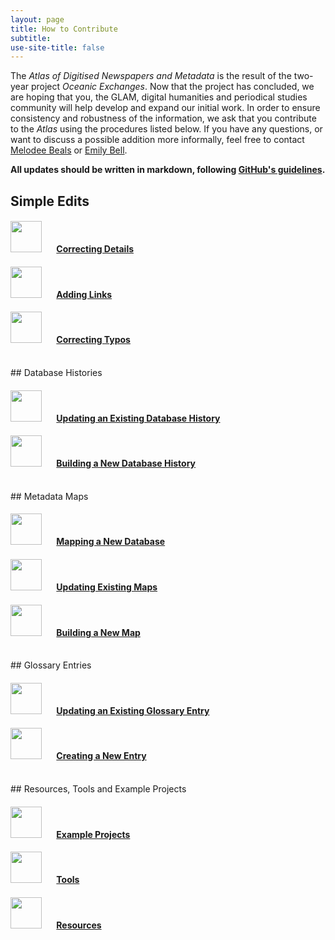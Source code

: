```yaml
---
layout: page
title: How to Contribute
subtitle:  
use-site-title: false
---
```


The *Atlas of Digitised Newspapers and Metadata* is the result of the two-year project *Oceanic Exchanges*. Now that the project has concluded, we are hoping that you, the GLAM, digital humanities and periodical studies community will help develop and expand our initial work. In order to ensure consistency and robustness of the information, we ask that you contribute to the *Atlas* using the procedures listed below. If you have any questions, or want to discuss a possible addition more informally, feel free to contact [Melodee Beals](m.h.beals@lboro.ac.uk) or [Emily Bell](e.bell@lboro.ac.uk).
 
**All updates should be written in markdown, following [GitHub's guidelines](https://github.com/adam-p/markdown-here/wiki/Markdown-Cheatsheet).**

## Simple Edits

#### <img src="../../img/pointinghand.png" width="50" style="margin:0px 20px 0px 0px"> [Correcting Details](simple_edits#details)

#### <img src="../../img/pointinghand.png" width="50" style="margin:0px 20px 0px 0px"> [Adding Links](simple_edits#links)

#### <img src="../../img/pointinghand.png" width="50" style="margin:0px 20px 0px 0px"> [Correcting Typos](simple_edits#typos)

<br>
## Database Histories

#### <img src="../../img/pointinghand.png" width="50" style="margin:0px 20px 0px 0px"> [Updating an Existing Database History](database_histories#existing)

#### <img src="../../img/pointinghand.png" width="50" style="margin:0px 20px 0px 0px"> [Building a New Database History](database_histories#new)

<br>
## Metadata Maps

#### <img src="../../img/pointinghand.png" width="50" style="margin:0px 20px 0px 0px"> [Mapping a New Database](metadata_maps#new_db)

#### <img src="../../img/pointinghand.png" width="50" style="margin:0px 20px 0px 0px"> [Updating Existing Maps](metadata_maps#existing)

#### <img src="../../img/pointinghand.png" width="50" style="margin:0px 20px 0px 0px"> [Building a New Map](metadata_maps#new)
 
<br>
## Glossary Entries

#### <img src="../../img/pointinghand.png" width="50" style="margin:0px 20px 0px 0px"> [Updating an Existing Glossary Entry ](glossary_entries#existing)

#### <img src="../../img/pointinghand.png" width="50" style="margin:0px 20px 0px 0px"> [Creating a New Entry ](glossary_entries#new)

<br>
## Resources, Tools and Example Projects

#### <img src="../../img/pointinghand.png" width="50" style="margin:0px 20px 0px 0px"> [Example Projects](resources#projects)

#### <img src="../../img/pointinghand.png" width="50" style="margin:0px 20px 0px 0px"> [Tools](resources#tools)
 
#### <img src="../../img/pointinghand.png" width="50" style="margin:0px 20px 0px 0px"> [Resources](resources#resources)
